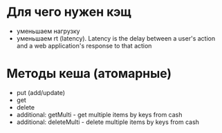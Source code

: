 # Для чего нужен кэщ
- уменьшаем нагрузку
- уменьшаем rt (latency). Latency is the delay between a user's action and a web application's response to that action

# Методы кеша (атомарные)
- put (add/update)
- get
- delete
- additional: getMulti - get multiple items by keys from cash
- additional: deleteMulti - delete multiple items by keys from cash